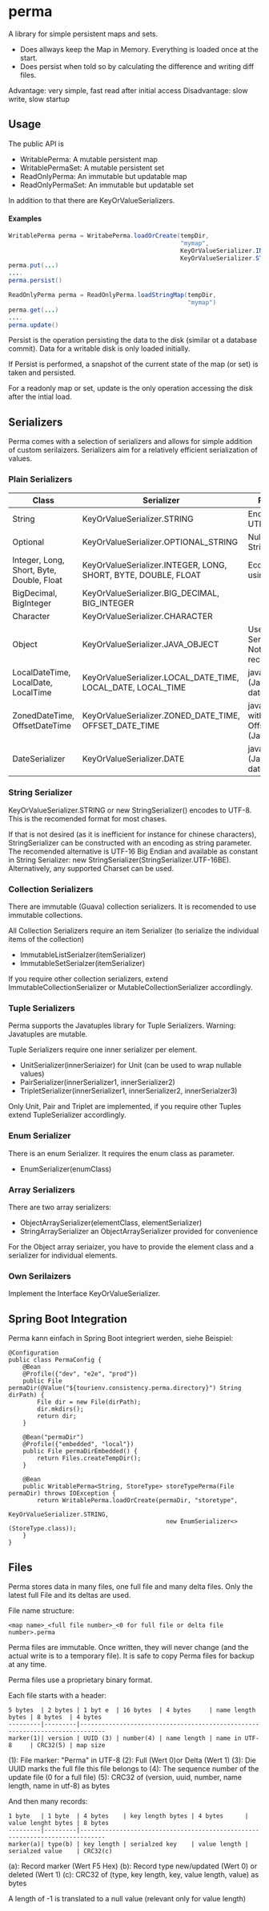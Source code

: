 # perma

A library for simple persistent maps and sets.

* Does allways keep the Map in Memory. Everything is loaded once at the start.
* Does persist when told so by calculating the difference and writing diff files.

Advantage: very simple, fast read after initial access
Disadvantage: slow write, slow startup

## Usage

The public API is
* WritablePerma: A mutable persistent map
* WritablePermaSet: A mutable persistent set
* ReadOnlyPerma: An immutable but updatable map
* ReadOnlyPermaSet: An immutable but updatable set

In addition to that there are KeyOrValueSerializers.

#### Examples
```java
WritablePerma perma = WritabePerma.loadOrCreate(tempDir, 
                                                "mymap", 
                                                KeyOrValueSerializer.INTEGER, 
                                                KeyOrValueSerializer.STRING)
perma.put(...)
....
perma.persist()
```
```java
ReadOnlyPerma perma = ReadOnlyPerma.loadStringMap(tempDir, 
                                                  "mymap")
perma.get(...)
....
perma.update()
```

Persist is the operation persisting the data to the disk (similar ot a database commit). 
Data for a writable disk is only loaded initially.

If Persist is performed, a snapshot of the current state of the map (or set) is taken and persisted.

For a readonly map or set, update is the only operation accessing the disk after the intial load.

## Serializers

Perma comes with a selection of serializers and allows for simple addition of custom serilaizers.
Serializers aim for a relatively efficient serialization of values.

### Plain Serializers

Class                                     | Serializer                                                     | Remark
----------------------------------------- | -------------------------------------------------------------- | ---------------------------------------- 
String                                    | KeyOrValueSerializer.STRING                                    | Encoded to UTF-8
Optional<String>                          | KeyOrValueSerializer.OPTIONAL_STRING                           | Nullable String
Integer, Long, Short, Byte, Double, Float | KeyOrValueSerializer.INTEGER, LONG, SHORT, BYTE, DOUBLE, FLOAT | Ecoded using Guava
BigDecimal, BigInteger                    | KeyOrValueSerializer.BIG_DECIMAL, BIG_INTEGER                  |
Character                                 | KeyOrValueSerializer.CHARACTER                                 |
Object                                    | KeyOrValueSerializer.JAVA_OBJECT                               | Uses Java Serialization. Not recomended.
LocalDateTime, LocalDate, LocalTime       | KeyOrValueSerializer.LOCAL_DATE_TIME, LOCAL_DATE, LOCAL_TIME   | java.time (Java 8 date)
ZonedDateTime, OffsetDateTime             | KeyOrValueSerializer.ZONED_DATE_TIME, OFFSET_DATE_TIME         | java.time with Offset/Zone (Java 8)
DateSerializer                            | KeyOrValueSerializer.DATE                                      | java.util (Java legacy date)

### String Serializer

KeyOrValueSerializer.STRING or new StringSerializer() encodes to UTF-8. This is the recomended format for most chases.

If that is not desired (as it is inefficient for instance for chinese characters), StringSerializer can be constructed with an encoding as string parameter. 
The recomended alternative is UTF-16 Big Endian and available as constant in String Serializer: new StringSerializer(StringSerializer.UTF-16BE). 
Alternatively, any supported Charset can be used.

### Collection Serializers

There are immutable (Guava) collection serializers. It is recomended to use immutable collections.

All Collection Serializers require an item Serializer (to serialize the individual items of the collection)

* ImmutableListSerialzer(itemSerializer)
* ImmutableSetSerialzer(itemSerializer)

If you require other collection serializers, extend ImmutableCollectionSerializer or MutableCollectionSerializer accordlingly.

### Tuple Serializers

Perma supports the Javatuples library for Tuple Serializers. Warning: Javatuples are mutable.

Tuple Serializers require one inner serializer per element. 

* UnitSerializer(innerSeriaizer) for Unit (can be used to wrap nullable values)
* PairSerializer(innerSerializer1, innerSerializer2)
* TripletSerializer(innerSerializer1, innerSerializer2, innerSerialzer3)

Only Unit, Pair and Triplet are implemented, if you require other Tuples extend TupleSerializer accordlingly.

### Enum Serializer

There is an enum Serializer. It requires the enum class as parameter.

* EnumSerializer(enumClass)

### Array Serializers

There are two array serializers:

* ObjectArraySerializer(elementClass, elementSerializer)
* StringArraySerializer an ObjectArraySerializer provided for convenience

For the Object array seriaizer, you have to provide the element class and a serializer for individual elements.

### Own Serilaizers

Implement the Interface KeyOrValueSerializer.

## Spring Boot Integration

Perma kann einfach in Spring Boot integriert werden, siehe Beispiel:
```
@Configuration
public class PermaConfig {
    @Bean
    @Profile({"dev", "e2e", "prod"})
    public File permaDir(@Value("${tourienv.consistency.perma.directory}") String dirPath) {
        File dir = new File(dirPath);
        dir.mkdirs();
        return dir;
    }

    @Bean("permaDir")
    @Profile({"embedded", "local"})
    public File permaDirEmbedded() {
        return Files.createTempDir();
    }

    @Bean
    public WritablePerma<String, StoreType> storeTypePerma(File permaDir) throws IOException {
        return WritablePerma.loadOrCreate(permaDir, "storetype",
                                            KeyOrValueSerializer.STRING,
                                            new EnumSerializer<>(StoreType.class));
    }
}
```

## Files

Perma stores data in many files, one full file and many delta files. Only the latest full File and its deltas are used.

File name structure: 
```
<map name>_<full file number>_<0 for full file or delta file number>.perma
```

Perma files are immutable. Once written, they will never change (and the actual write is to a temporary file).
It is safe to copy Perma files for backup at any time.

Perma files use a proprietary binary format.

Each file starts with a header:

```
5 bytes  | 2 bytes | 1 byt e  | 16 bytes  | 4 bytes     | name length bytes | 8 bytes  | 4 bytes
---------|---------|-----------------------------------------------------------------------------
marker(1)| version | UUID (3) | number(4) | name length | name in UTF-8     | CRC32(5) | map size
```
(1): File marker: "Perma" in UTF-8
(2): Full (Wert 0)or Delta (Wert 1)
(3): Die UUID marks the full file this file belongs to
(4): The sequence number of the update file (0 for a full file)
(5): CRC32 of (version, uuid, number, name length, name in utf-8) as bytes 

And then many records:

```
1 byte   | 1 byte  | 4 bytes    | key length bytes | 4 bytes      | value lenght bytes | 8 bytes
---------|---------|-----------------------------------------------------------------------------
marker(a)| type(b) | key length | serialzed key    | value length | serialzed value    | CRC32(c)
```
(a): Record marker (Wert F5 Hex)
(b): Record type new/updated (Wert 0) or deleted (Wert 1)
(c): CRC32 of (type, key length, key, value length, value) as bytes 

A length of -1 is translated to a null value (relevant only for value length)
